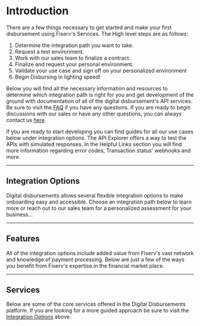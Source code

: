 # Introduction

There are a few things necessary to get started and make your first disbursement using Fiserv's Services. The High level steps are as follows:

1. Determine the integration path you want to take.
2. Request a test environment.
3. Work with our sales team to finalize a contract.
4. Finalize and request your personal environment.
5. Validate your use case and sign off on your personalized environment
6. Begin Disbursing in lighting speed!

Below you will find all the necessary information and resources to determine which integration path is right for you and get development of the ground with documentation of all of the digital disbursement's API services. Be sure to visit the [FAQ](?path=docs/faq/faq.md) if you have any questions. If you are ready to begin discussions with our sales or have any other questions, you can always contact us [here](https://www.carat.fiserv.com/en-us/contact/?utm_campaign=payouts_content).

If you are ready to start developing you can find guides for all our use cases below under integration options. The API Explorer offers a way to test the APIs with simulated responses. In the Helpful Links section you will find more information regarding error codes, Transaction status' webhooks and more.

----

## Integration Options

Digital disbursements allows several flexible integration options to make onboarding easy and accessible. Choose an integration path below to learn more or reach out to our sales team for a personalized assessment for your business...

<!-- type: row -->

<!-- type: card
    title: <div style="text-align:center;width:100%;height:25%"><img src="/assets/images/icons/Person-and-computer.png" alt="Portal Icon" title="Portal Icon" style="width: auto;height: 25%;max-height: 100px;"></div><div style="text-align:center;width:100%"> Payments Portal </div>
    
    Description: Disburse payouts through the most popular channels in a Client-Branded Portal that minimizes cost and maximizes speed to market.

    link: ?path=docs/interactive-guide/portalflow.md
-->

<!-- type: card
title: <div style="text-align:center;width:100%;height:25%"><img src="/assets/images/icons/hosted-pages-icon.png" alt="Hosted pages icon" title="Hosted pages icon" style="width: auto;height: 25%;max-height: 100px;"></div><div style="text-align:center;width:100%"> Hosted Payments Page </div>
description: Offers the use of a client-branded iframe to manage customer experience, send account information (PCI data) directly to Fiserv, and receive an encrypted token for future use.
link: ?path=docs/interactive-guide/apiflow.md
-->

<!-- type: card
title: <div style="text-align:center;width:100%;height:25%"><img src="/assets/images/icons/api-connection.png" alt="API icon" title="API icon" style="width: auto;height: 25%;max-height: 100px;"></div><div style="text-align:center;width:100%"> API Only </div>
description: With Fiserv's simple, modern APIs you can direct flow to users with the confidence of a secure and fast Payments backend.
link: ?path=docs/interactive-guide/apiflow.md
-->

<!-- type: row-end -->

<!-- type: row -->

<!-- type: card
title: <div style="text-align:center;width:100%;height:25%"><img src="/assets/images/icons/api-connection.png" alt="API icon" title="API icon" style="width: auto;height: 25%;max-height: 100px;"></div><div style="text-align:center;width:100%"> Batch Processing </div>
description: Process a payment file using Fiserv's fast-secure payments solutions to deliver customers fast payments with little upfront development cost.
link: ?path=docs/interactive-guide/batchflow.md
-->

<!-- type: card
title: <div style="text-align:center;width:100%;height:25%"><img src="/assets/images/icons/Bulk-processing.png" alt="Batch icon" title="Batch icon" style="width: auto;height: 25%;max-height: 100px;"></div><div style="text-align:center;width:100%"> Bulk Upload </div>
description: Create and process payments in bulk using Fiserv's modern ClientLine Portal with no technical knowledge or integration needed.
link: ?path=docs/interactive-guide/bulkflow.md
-->

<!-- type: row-end -->

----

## Features

All of the integration options include added value from Fiserv's vast network and knowledge of payment processing. Below are just a few of the ways you benefit from Fiserv's expertise in the financial market place.

<!-- type: row -->

<!-- type: card 
title: Fraud Controls
description: Help reduce risk through our AI-based fraud engine which recognizes and predicts new fraud patterns.
link: ?path=docs/documentation/features/fraud.md
-->

<!-- type: card 
title: Tokenization
description: Eliminate PCI burden and secure your customers’ payment credentials
link: ?path=docs/documentation/features/tokenization.md
-->

<!-- type: card 
title: Payment Options
description: Deliver fast, secure, cost-effective digital payout capabilities to your customers how and when they want – on weekends, holidays and after hours.
link: ?path=docs/documentation/features/payment-options.md
-->

<!-- type: row-end -->

----

## Services

Below are some of the core services offered in the Digital Disbursements platform. If you are looking for a more guided approach be sure to visit the [Integration Options](?path=docs/introduction/introduction.md&branch=develop#integration-options) above.

<!-- type: row -->

<!-- type: card 
title: Account Vaulting Services
description: Securely store recipient account data to their profile for later use. 
link: ../api/?type=post&path=/ddp/v1/recipients/{merchantCustomerId}/accounts
-->

<!-- type: card 
title: Recipient Services
description: Create, Update, and View Recipient information.
link: ../api/?type=post&path=/ddp/v1/recipients
-->

<!-- type: row-end -->

<!-- type: row -->

<!-- type: card 
title: Payment Services
description: Disburse funds in 5 seconds through multiple payment channels
link: ../api/?type=post&path=/ddp/v1/payments
-->

<!-- type: card 
title: Transaction Services
description: View and cancel transactions.
link: ../api/?type=post&path=/ddp/v1/transactions/{transactionId}
-->

<!-- type: row-end -->

<!-- type: row -->

<!-- type: card 
title: Merchant  Services
description: Get Information about the Merchant Profile.
link: ../api/?type=post&path=/ddp/v1/merchantInfo
-->

<!-- type: row-end -->
